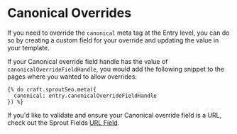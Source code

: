 # Canonical Overrides

If you need to override the `canonical` meta tag at the Entry level, you can do so by creating a custom field for your override and updating the value in your template.

If your Canonical override field handle has the value of `canonicalOverrideFieldHandle`, you would add the following snippet to the pages where you wanted to allow overrides:

``` twig
{% do craft.sproutSeo.meta({
  canonical: entry.canonicalOverrideFieldHandle
}) %}
```

If you'd like to validate and ensure your Canonical override field is a URL, check out the Sprout Fields [URL Field](../fields/url-field.md).